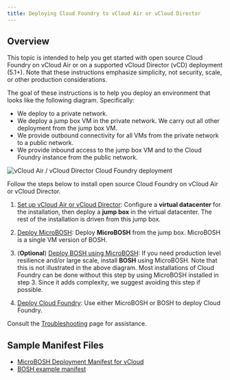 ```yaml
---
title: Deploying Cloud Foundry to vCloud Air or vCloud Director
---
```


## Overview ##

This topic is intended to help you get started with open source Cloud Foundry
on vCloud Air or on a supported vCloud Director (vCD) deployment (5.1+).
Note that these instructions emphasize simplicity, not security, scale, or
other production considerations.

The goal of these instructions is to help you deploy an environment that looks like the following diagram. Specifically:

* We deploy to a private network.
* We deploy a jump box VM in the private network. We carry out all other deployment from the jump box VM.
* We provide outbound connectivity for all VMs from the private network to a public network.
* We provide inbound access to the jump box VM and to the Cloud Foundry instance from the public network.

![vCloud Air / vCloud Director Cloud Foundry deployment](/vcloud_images/vcloud_cf_deployment_vms.png)

Follow the steps below to install open source Cloud Foundry on vCloud Air or vCloud Director.

1. [Set up vCloud Air or vCloud Director](setup_vcloud.html):
Configure a **virtual datacenter** for the installation, then deploy a **jump box** in the virtual datacenter.
The rest of the installation is driven from this jump box.

2. [Deploy MicroBOSH](deploying_micro_bosh.html):
Deploy **MicroBOSH** from the jump box. MicroBOSH is a single VM version of
BOSH.

3. (**Optional**) [Deploy BOSH using MicroBOSH](deploying_bosh_with_micro_bosh.html):
If you need production level resilience and/or large scale, install **BOSH** using MicroBOSH.
Note that this is not illustrated in the above diagram.
Most installations of Cloud Foundry can be done without this step by using MicroBOSH installed in step 3. Since it adds complexity, we suggest avoiding this step if possible.

4. [Deploy Cloud Foundry](deploy_cf.html):
Use either MicroBOSH or BOSH to deploy Cloud Foundry.

Consult the [Troubleshooting](troubleshooting.html) page for assistance.

## Sample Manifest Files ##

* [MicroBOSH Deployment Manifest for vCloud](micro-bosh-example-manifest.html)
* [BOSH example manifest](bosh-example-manifest.html)